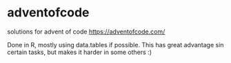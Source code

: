 # adventofcode
solutions for advent of code 
https://adventofcode.com/

Done in R, mostly using data.tables if possible.
This has great advantage sin certain tasks, but makes it harder in some others :)
